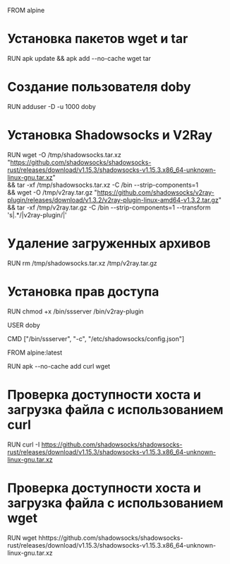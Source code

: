 FROM alpine

# Установка пакетов wget и tar
RUN apk update && apk add --no-cache wget tar

# Создание пользователя doby
RUN adduser -D -u 1000 doby

# Установка Shadowsocks и V2Ray
RUN wget -O /tmp/shadowsocks.tar.xz "https://github.com/shadowsocks/shadowsocks-rust/releases/download/v1.15.3/shadowsocks-v1.15.3.x86_64-unknown-linux-gnu.tar.xz" \
    && tar -xf /tmp/shadowsocks.tar.xz -C /bin --strip-components=1 \
    && wget -O /tmp/v2ray.tar.gz "https://github.com/shadowsocks/v2ray-plugin/releases/download/v1.3.2/v2ray-plugin-linux-amd64-v1.3.2.tar.gz" \
    && tar -xf /tmp/v2ray.tar.gz -C /bin --strip-components=1 --transform 's|.*/|v2ray-plugin/|'

# Удаление загруженных архивов
RUN rm /tmp/shadowsocks.tar.xz /tmp/v2ray.tar.gz

# Установка прав доступа
RUN chmod +x /bin/ssserver /bin/v2ray-plugin

USER doby

CMD ["/bin/ssserver", "-c", "/etc/shadowsocks/config.json"]

FROM alpine:latest

RUN apk --no-cache add curl wget

# Проверка доступности хоста и загрузка файла с использованием curl
RUN curl -I https://github.com/shadowsocks/shadowsocks-rust/releases/download/v1.15.3/shadowsocks-v1.15.3.x86_64-unknown-linux-gnu.tar.xz

# Проверка доступности хоста и загрузка файла с использованием wget
RUN wget hhttps://github.com/shadowsocks/shadowsocks-rust/releases/download/v1.15.3/shadowsocks-v1.15.3.x86_64-unknown-linux-gnu.tar.xz
